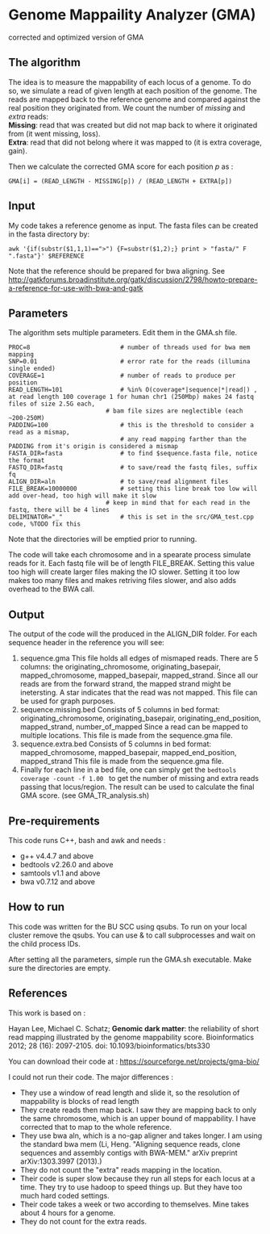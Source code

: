 # Genome Mappaility Analyzer (GMA) #
corrected and optimized version of GMA

## The algorithm ##

The idea is to measure the mappability of each locus of a genome. 
To do so, we simulate a read of given length at each position of the genome.
The reads are mapped back to the reference genome and compared against the real position they originated from. 
We count the number of *missing* and *extra* reads:  
**Missing**: read that was created but did not map back to where it originated from (it went missing, loss).  
**Extra**: read that did not belong where it was mapped to (it is extra coverage, gain).

Then we calculate the corrected GMA score for each position *p* as :

``` GMA[i] = (READ_LENGTH - MISSING[p]) / (READ_LENGTH + EXTRA[p]) ```

## Input ##
My code takes a reference genome as input. The fasta files can be created in the fasta directory by:

```awk '{if(substr($1,1,1)==">") {F=substr($1,2);} print > "fasta/" F ".fasta"}' $REFERENCE ```

Note that the reference should be prepared for bwa aligning. See http://gatkforums.broadinstitute.org/gatk/discussion/2798/howto-prepare-a-reference-for-use-with-bwa-and-gatk

## Parameters ##
The algorithm sets multiple parameters. Edit them in the GMA.sh file. 

```
PROC=8	                       # number of threads used for bwa mem mapping
SNP=0.01                       # error rate for the reads (illumina single ended)
COVERAGE=1                     # number of reads to produce per position
READ_LENGTH=101                # %in% O(coverage*|sequence|*|read|) , at read length 100 coverage 1 for human chr1 (250Mbp) makes 24 fastq files of size 2.5G each,
	                       # bam file sizes are neglectible (each ~200-250M)
PADDING=100                    # this is the threshold to consider a read as a mismap, 
                               # any read mapping farther than the PADDING from it's origin is considered a mismap
FASTA_DIR=fasta                # to find $sequence.fasta file, notice the format
FASTQ_DIR=fastq                # to save/read the fastq files, suffix fq
ALIGN_DIR=aln                  # to save/read alignment files
FILE_BREAK=10000000            # setting this line break too low will add over-head, too high will make it slow
	                       # keep in mind that for each read in the fastq, there will be 4 lines
DELIMINATOR="_"                # this is set in the src/GMA_test.cpp code, %TODO fix this

```
Note that the directories will be emptied prior to running.

The code will take each chromosome and in a spearate process simulate reads for it. Each fastq file will be of length FILE_BREAK. 
Setting this value too high will create larger files making the IO slower. 
Setting it too low makes too many files and makes retriving files slower, and also adds overhead to the BWA call.

## Output ##
The output of the code will the produced in the ALIGN_DIR folder. For each sequence header in the reference you will see:
1. sequence.gma
    This file holds all edges of mismaped reads. 
    There are 5 columns: the originating_chromosome, originating_basepair, mapped_chromosome, mapped_basepair, mapped_strand. 
    Since all our reads are from the forward strand, the mapped strand might be inetersting. 
    A star indicates that the read was not mapped.
    This file can be used for graph purposes.
2. sequence.missing.bed
    Consists of 5 columns in bed format: originating_chromosome, originating_basepair, originating_end_position, mapped_strand, number_of_mapped
    Since a read can be mapped to multiple locations. This file is made from the sequence.gma file.
3. sequence.extra.bed
    Consists of 5 columns in bed format: mapped_chromosome, mapped_basepair, mapped_end_position, mapped_strand
    This file is made from the sequence.gma file.
4. Finally for each line in a bed file, one can simply get the ```bedtools coverage -count -f 1.00 ``` to get the number of missing and extra reads passing that locus/region.
    The result can be used to calculate the final GMA score. (see GMA_TR_analysis.sh)


## Pre-requirements
This code runs C++, bash and awk and needs :
- g++ v4.4.7 and above 
- bedtools v2.26.0 and above
- samtools v1.1 and above 
- bwa v0.7.12 and above

## How to run ##
This code was written for the BU SCC using qsubs. To run on your local cluster remove the qsubs. 
You can use & to call subprocesses and wait on the child process IDs.   

After setting all the parameters, simple run the GMA.sh executable. Make sure the directories are empty. 


## References ##

This work is based on :

Hayan Lee, Michael C. Schatz; **Genomic dark matter**: the reliability of short read mapping illustrated by the genome mappability score. Bioinformatics 2012; 28 (16): 2097-2105. doi: 10.1093/bioinformatics/bts330

You can download their code at :
https://sourceforge.net/projects/gma-bio/

I could not run their code. The major differences :
- They use a window of read length and slide it, so the resolution of mappability is blocks of read length
- They create reads then map back. I saw they are mapping back to only the same chromosome, which is an upper bound of mappability. I have corrected that to map to the whole reference.
- They use bwa aln, which is a no-gap aligner and takes longer. I am using the standard bwa mem (Li, Heng. "Aligning sequence reads, clone sequences and assembly contigs with BWA-MEM." arXiv preprint arXiv:1303.3997 (2013).)
- They do not count the "extra" reads mapping in the location.
- Their code is super slow because they run all steps for each locus at a time. They try to use hadoop to speed things up. But they have too much hard coded settings. 
- Their code takes a week or two according to themselves. Mine takes about 4 hours for a genome.
- They do not count for the extra reads.


